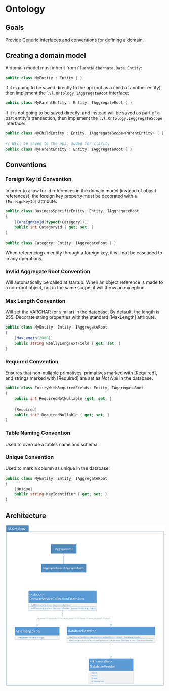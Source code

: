 ﻿# Ontology
## Goals
Provide Generic interfaces and conventions for defining a domain.


## Creating a domain model
A domain model must inherit from `FluentNHibernate.Data.Entity`:
```cs
public class MyEntity : Entity { }
```


If it is going to be saved directly to the api (not as a child of another entity), then implement the `lvl.Ontology.IAggregateRoot` interface:
```cs
public class MyParentEntity : Entity, IAggregateRoot { }
```


If it is not going to be saved directly, and instead will be saved as part of a part entity's transaction, then implement the `lvl.Ontology.IAggregateScope` interface:
```cs
public class MyChildEntity : Entity, IAggregateScope<ParentEntity> { }

// Will be saved to the api, added for clarity
public class MyParentEntity : Entity, IAggregateRoot { }
```


## Conventions
### Foreign Key Id Convention
In order to allow for id references in the domain model (instead of object references), the foreign key property must be decorated with a `[ForeignKeyId]` attribute:
```cs
public class BusinessSpecificEntity: Entity, IAggregateRoot 
{
	[ForeignKeyId(typeof(Category))]
	public int CategoryId { get; set; }
}

public class Category: Entity, IAggregateRoot { }
```

When referencing an entity through a foreign key, it will not be cascaded to in any operations.



### Invlid Aggregate Root Convention
Will automatically be called at startup. When an object reference is made to a non-root object, not in the same scope, it will throw an exception.



### Max Length Convention
Will set the VARCHAR (or similar) in the database. By default, the length is 255. Decorate string properties with the standard [MaxLength] attribute.
```cs
public class MyEntity: Entity, IAggregateRoot 
{
	[MaxLength(2000)]
	public string ReallyLongTextField { get; set; }
}
```


### Required Convention
Ensures that non-nullable primatives, primatives marked with [Required], and strings marked with [Required] are set as _Not Null_ in the database.
```cs
public class EntityWithRequiredFields: Entity, IAggregateRoot 
{ 
	public int RequiredNotNullable {get; set; }

	[Required]
	public int? RequiredNullable { get; set; }
}
```



### Table Naming Convention
Used to override a tables name and schema.



### Unique Convention
Used to mark a column as unique in the database:
```cs
public class MyEntity: Entity, IAggregateRoot 
{ 
	[Unique]
	public string KeyIdentifier { get; set; }
}
```


## Architecture
<img src="docs\ontology-architecture.png" />
